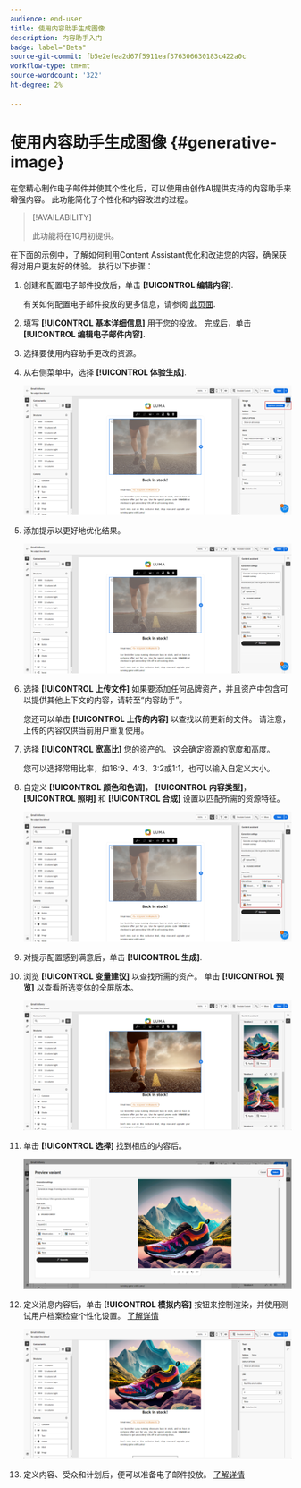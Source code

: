```yaml
---
audience: end-user
title: 使用内容助手生成图像
description: 内容助手入门
badge: label="Beta"
source-git-commit: fb5e2efea2d67f5911eaf376306630183c422a0c
workflow-type: tm+mt
source-wordcount: '322'
ht-degree: 2%

---
```



# 使用内容助手生成图像 {#generative-image}

在您精心制作电子邮件并使其个性化后，可以使用由创作AI提供支持的内容助手来增强内容。 此功能简化了个性化和内容改进的过程。

>[!AVAILABILITY]
>
>此功能将在10月初提供。

在下面的示例中，了解如何利用Content Assistant优化和改进您的内容，确保获得对用户更友好的体验。 执行以下步骤：

1. 创建和配置电子邮件投放后，单击 **[!UICONTROL 编辑内容]**.

   有关如何配置电子邮件投放的更多信息，请参阅 [此页面](../content/create-email-content.md).

1. 填写 **[!UICONTROL 基本详细信息]** 用于您的投放。 完成后，单击 **[!UICONTROL 编辑电子邮件内容]**.

1. 选择要使用内容助手更改的资源。

1. 从右侧菜单中，选择 **[!UICONTROL 体验生成]**.

   ![](assets/image-genai-1.png)

1. 添加提示以更好地优化结果。

   ![](assets/image-genai-2.png)

1. 选择 **[!UICONTROL 上传文件]** 如果要添加任何品牌资产，并且资产中包含可以提供其他上下文的内容，请转至“内容助手”。

   您还可以单击 **[!UICONTROL 上传的内容]** 以查找以前更新的文件。 请注意，上传的内容仅供当前用户重复使用。

1. 选择 **[!UICONTROL 宽高比]** 您的资产的。 这会确定资源的宽度和高度。

   您可以选择常用比率，如16:9、4:3、3:2或1:1，也可以输入自定义大小。

1. 自定义 **[!UICONTROL 颜色和色调]**， **[!UICONTROL 内容类型]**， **[!UICONTROL 照明]** 和 **[!UICONTROL 合成]** 设置以匹配所需的资源特征。

   ![](assets/image-genai-3.png)

1. 对提示配置感到满意后，单击 **[!UICONTROL 生成]**.

1. 浏览 **[!UICONTROL 变量建议]** 以查找所需的资产。 单击 **[!UICONTROL 预览]** 以查看所选变体的全屏版本。

   ![](assets/image-genai-5.png)

1. 单击 **[!UICONTROL 选择]** 找到相应的内容后。

   ![](assets/image-genai-6.png)

1. 定义消息内容后，单击 **[!UICONTROL 模拟内容]** 按钮来控制渲染，并使用测试用户档案检查个性化设置。  [了解详情](../preview-test/preview-content.md)

   ![](assets/image-genai-7.png)

1. 定义内容、受众和计划后，便可以准备电子邮件投放。 [了解详情](../monitor/prepare-send.md)